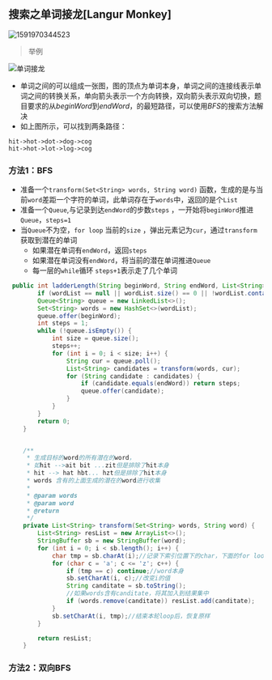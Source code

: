 ## 搜索之单词接龙[Langur Monkey]



![1591970344523](C:\Users\FrankCooper\AppData\Roaming\Typora\typora-user-images\1591970344523.png)

> 举例

![单词接龙](C:\Users\FrankCooper\Downloads\单词接龙.png)

- 单词之间的可以组成一张图，图的顶点为单词本身，单词之间的连接线表示单词之间的转换关系，单向箭头表示一个方向转换，双向箭头表示双向切换，题目要求的从$beginWord$到$endWord$，的最短路径，可以使用$BFS$的搜索方法解决
- 如上图所示，可以找到两条路径：

```
hit->hot->dot->dog->cog
hit->hot->lot->log->cog
```

### 方法1：BFS

 - 准备一个`transform(Set<String> words, String word)` 函数，生成的是与当前`word`差距一个字符的单词，此单词存在于`words`中，返回的是个`List`
 - 准备一个`Queue`,与记录到达`endWord`的步数`steps`  ，一开始将`beginWord`推进`Queue`，`steps=1`  
 -  当`Queue`不为空，`for loop` 当前的`size` ，弹出元素记为`cur`，通过`transform` 获取到潜在的单词    
    -  如果潜在单词有`endWord`，返回`steps`    	
    -  如果潜在单词没有`endWord`，将当前的潜在单词推进`Queue`     
    - 每一层的`while`循环 `steps+1`表示走了几个单词

```java
 public int ladderLength(String beginWord, String endWord, List<String> wordList) {
        if (wordList == null || wordList.size() == 0 || !wordList.contains(endWord)) return 0;
        Queue<String> queue = new LinkedList<>();
        Set<String> words = new HashSet<>(wordList);
        queue.offer(beginWord);
        int steps = 1;
        while (!queue.isEmpty()) {
            int size = queue.size();
            steps++;
            for (int i = 0; i < size; i++) {
                String cur = queue.poll();
                List<String> candidates = transform(words, cur);
                for (String candidate : candidates) {
                    if (candidate.equals(endWord)) return steps;
                    queue.offer(candidate);
                }
            }
        }
        return 0;
    }


    /**
     * 生成目标的word的所有潜在的word，
     * 如hit -->ait bit ...zit但是排除了hit本身
     * hit --> hat hbt... hzt但是排除了hit本身
     * words 含有的上面生成的潜在的word进行收集
     *
     * @param words
     * @param word
     * @return
     */
    private List<String> transform(Set<String> words, String word) {
        List<String> resList = new ArrayList<>();
        StringBuffer sb = new StringBuffer(word);
        for (int i = 0; i < sb.length(); i++) {
            char tmp = sb.charAt(i);//记录下索引位置下的char，下面的for loop中会剔除掉这个
            for (char c = 'a'; c <= 'z'; c++) {
                if (tmp == c) continue;//word本身
                sb.setCharAt(i, c);//改变i的值
                String canditate = sb.toString();
                //如果words含有canditate，将其加入到结果集中
                if (words.remove(canditate)) resList.add(canditate);
            }
            sb.setCharAt(i, tmp);//结束本轮loop后，恢复原样
        }

        return resList;
    }
```

### 方法2：双向BFS















